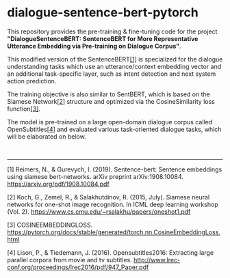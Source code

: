 # dialogue-sentence-bert-pytorch
This repository provides the pre-training & fine-tuning code for the project **"DialogueSentenceBERT: SentenceBERT for More Representative Utterance Embedding via Pre-training on Dialogue Corpus"**.

This modified version of the SentenceBERT[[1]](#1) is specialized for the dialogue understanding tasks which use an utterance/context embedding vector and an additional task-specific layer, such as intent detection and next system action prediction.

The training objective is also similar to SentBERT, which is based on the Siamese Network[[2]](#2) structure and optimized via the CosineSimilarity loss function[[3]](#3).

The model is pre-trained on a large open-domain dialogue corpus called OpenSubtitles[[4]](#4) and evaluated various task-oriented dialogue tasks, which will be elaborated on below.

<br/>

---

<a id="1">[1]</a> Reimers, N., & Gurevych, I. (2019). Sentence-bert: Sentence embeddings using siamese bert-networks. arXiv preprint arXiv:1908.10084. <a href="https://arxiv.org/pdf/1908.10084.pdf">https://arxiv.org/pdf/1908.10084.pdf</a>

<a id="2">[2]</a> Koch, G., Zemel, R., & Salakhutdinov, R. (2015, July). Siamese neural networks for one-shot image recognition. In ICML deep learning workshop (Vol. 2). <a href="https://www.cs.cmu.edu/~rsalakhu/papers/oneshot1.pdf">https://www.cs.cmu.edu/~rsalakhu/papers/oneshot1.pdf</a>

<a id="3">[3]</a> COSINEEMBEDDINGLOSS. <a href="https://pytorch.org/docs/stable/generated/torch.nn.CosineEmbeddingLoss.html">https://pytorch.org/docs/stable/generated/torch.nn.CosineEmbeddingLoss.html</a>

<a id="4">[4]</a> Lison, P., & Tiedemann, J. (2016). Opensubtitles2016: Extracting large parallel corpora from movie and tv subtitles. <a href="http://www.lrec-conf.org/proceedings/lrec2016/pdf/947_Paper.pdf">http://www.lrec-conf.org/proceedings/lrec2016/pdf/947_Paper.pdf</a>